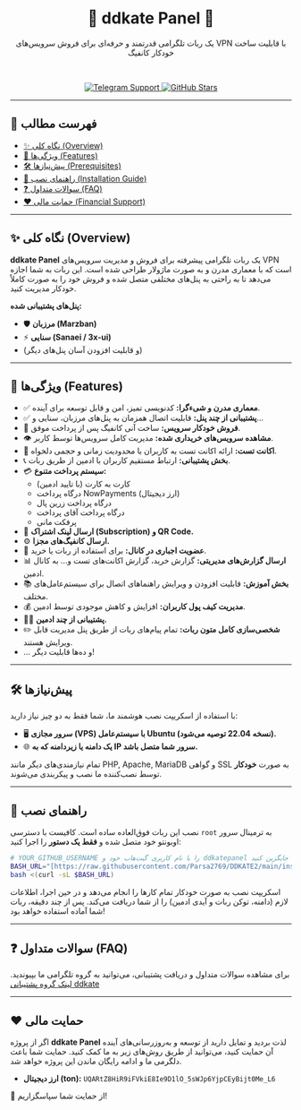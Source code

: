 <h1 align="center">🚀 ddkate Panel 🚀</h1>

<p align="center">
  یک ربات تلگرامی قدرتمند و حرفه‌ای برای فروش سرویس‌های VPN با قابلیت ساخت خودکار کانفیگ
</p>
<br/>
<p align="center">
    <!-- لینک تلگرام را با آیدی گروه یا کانال خودتان جایگزین کنید -->
    <a href="https://t.me/parsamoradi199" target="_blank">
        <img src="https://img.shields.io/badge/پشتیبانی%20تلگرام-ddkate-blue?style=for-the-badge&logo=telegram" alt="Telegram Support"/>
    </a>
    <!-- لینک گیت‌هاب را با آدرس ریپازیتوری خودتان جایگزین کنید -->
    <a href="https://github.com/Parsa2769/DDKATE2" target="_blank">
        <img src="https://img.shields.io/github/stars/Parsa2769/DDKATE2?style=for-the-badge&logo=github" alt="GitHub Stars"/>
    </a>
</p>

---

## 📖 فهرست مطالب

- [✨ نگاه کلی (Overview)](#-نگاه-کلی-overview)
- [🎯 ویژگی‌ها (Features)](#-ویژگی‌ها-features)
- [🛠 پیش‌نیازها (Prerequisites)](#-پیش‌نیازها-prerequisites)
- [🚀 راهنمای نصب (Installation Guide)](#-راهنمای-نصب-installation-guide)
- [❓ سوالات متداول (FAQ)](#-سوالات-متداول-faq)
- [❤️ حمایت مالی (Financial Support)](#-حمایت-مالی-financial-support)

---

## ✨ نگاه کلی (Overview)

**ddkate Panel** یک ربات تلگرامی پیشرفته برای فروش و مدیریت سرویس‌های VPN است که با معماری مدرن و به صورت ماژولار طراحی شده است. این ربات به شما اجازه می‌دهد تا به راحتی به پنل‌های مختلفی متصل شده و فروش خود را به صورت کاملاً خودکار مدیریت کنید.

**پنل‌های پشتیبانی شده:**
-   🛡️ **مرزبان (Marzban)**
-   ⚡️ **سنایی (Sanaei / 3x-ui)**
-   (و قابلیت افزودن آسان پنل‌های دیگر)

---

## 🎯 ویژگی‌ها (Features)

* ✅ **معماری مدرن و شیءگرا:** کدنویسی تمیز، امن و قابل توسعه برای آینده.
* ✅ **پشتیبانی از چند پنل:** قابلیت اتصال همزمان به پنل‌های مرزبان، سنایی و...
* 🛒 **فروش خودکار سرویس:** ساخت آنی کانفیگ پس از پرداخت موفق.
* 👁️ **مشاهده سرویس‌های خریداری شده:** مدیریت کامل سرویس‌ها توسط کاربر.
* 🧪 **اکانت تست:** ارائه اکانت تست به کاربران با محدودیت زمانی و حجمی دلخواه.
* 📞 **بخش پشتیبانی:** ارتباط مستقیم کاربران با ادمین از طریق ربات.
* 💳 **سیستم پرداخت متنوع:**
    * کارت به کارت (با تایید ادمین)
    * درگاه پرداخت NowPayments (ارز دیجیتال)
    * درگاه پرداخت زرین پال
    * درگاه پرداخت آقای پرداخت
    * پرفکت مانی
* 🔗 **ارسال لینک اشتراک (Subscription) و QR Code.**
* ⚙️ **ارسال کانفیگ‌های مجزا.**
* 📣 **عضویت اجباری در کانال:** برای استفاده از ربات یا خرید.
* 📊 **ارسال گزارش‌های مدیریتی:** گزارش خرید، گزارش اکانت‌های تست و... به کانال ادمین.
* 📚 **بخش آموزش:** قابلیت افزودن و ویرایش راهنماهای اتصال برای سیستم‌عامل‌های مختلف.
* 💰 **مدیریت کیف پول کاربران:** افزایش و کاهش موجودی توسط ادمین.
* 👨‍💻 **پشتیبانی از چند ادمین.**
* ✏️ **شخصی‌سازی کامل متون ربات:** تمام پیام‌های ربات از طریق پنل مدیریت قابل ویرایش هستند.
* ... و ده‌ها قابلیت دیگر!

---

## 🛠 پیش‌نیازها

با استفاده از اسکریپت نصب هوشمند ما، شما فقط به دو چیز نیاز دارید:
-   🖥️ **سرور مجازی (VPS) با سیستم‌عامل Ubuntu (نسخه 22.04 توصیه می‌شود).**
-   🌐 **یک دامنه یا زیردامنه که به IP سرور شما متصل باشد.**

تمام نیازمندی‌های دیگر مانند PHP, Apache, MariaDB و گواهی SSL به صورت **خودکار** توسط نصب‌کننده ما نصب و پیکربندی می‌شوند.

---

## 🚀 راهنمای نصب

نصب این ربات فوق‌العاده ساده است. کافیست با دسترسی `root` به ترمینال سرور اوبونتو خود متصل شده و **فقط یک دستور** را اجرا کنید:

```bash
# YOUR_GITHUB_USERNAME را با نام کاربری گیت‌هاب خود و ddkatepanel را با نام ریپازیتوری خود جایگزین کنید.
BASH_URL="[https://raw.githubusercontent.com/Parsa2769/DDKATE2/main/install.sh](https://raw.githubusercontent.com/Parsa2769/DDKATE2/main/install.sh)"
bash <(curl -sL $BASH_URL)
```
اسکریپت نصب به صورت خودکار تمام کارها را انجام می‌دهد و در حین اجرا، اطلاعات لازم (دامنه، توکن ربات و آیدی ادمین) را از شما دریافت می‌کند. پس از چند دقیقه، ربات شما آماده استفاده خواهد بود!

---

## ❓ سوالات متداول (FAQ)

برای مشاهده سوالات متداول و دریافت پشتیبانی، می‌توانید به گروه تلگرامی ما بپیوندید.
[لینک گروه پشتیبانی ddkate](https://t.me/parsamoradi199)

---

## ❤️ حمایت مالی

اگر از پروژه **ddkate Panel** لذت بردید و تمایل دارید از توسعه و به‌روزرسانی‌های آینده آن حمایت کنید، می‌توانید از طریق روش‌های زیر به ما کمک کنید. حمایت شما باعث دلگرمی ما و ادامه رایگان ماندن این پروژه خواهد شد.

-   **ارز دیجیتال (ton):**
    `UQARtZ8HiR9iFVkiE8Ie9D1lO_5sWJp6YjpCEyBijt0Me_L6`

🙏 از حمایت شما سپاسگزاریم!
